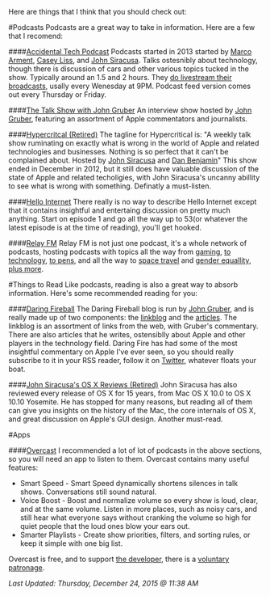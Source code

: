 Here are things that I think that you should check out:

#Podcasts
Podcasts are a great way to take in information. Here are a few that I recomend:

####[Accidental Tech Podcast](http://atp.fm)
Podcasts started in 2013 started by [Marco Arment](https://marco.org), [Casey Liss](https://www.caseyliss.com), and [John Siracusa](http://hypercritical.co). Talks ostesnibly about technology, though there is discussion of cars and other various topics tucked in the show. Typically around an 1.5 and 2 hours. They [do livestream their broadcasts](http://atp.fm/live/), usally every Wenesday at 9PM. Podcast feed version comes out every Thursday or Friday.

####[The Talk Show with John Gruber](https://daringfireball.net/thetalkshow/)
An interview show hosted by [John Gruber](https://daringfireball.net), featuring an assortment of Apple commentators and journalists.

####[Hypercritcal (Retired)](http://5by5.tv/hypercritical)
The tagline for Hypercritical is: "A weekly talk show ruminating on exactly what is wrong in the world of Apple and related technologies and businesses. Nothing is so perfect that it can't be complained about. Hosted by [John Siracusa](https://twitter.com/siracusa) and [Dan Benjamin](http://twitter.com/danbenjamin)" This show ended in December in 2012, but it still does have valuable discussion of the state of Apple and related techoligies, with John Siracusa's uncanny abillity to see what is wrong with something. Definatly a must-listen.

####[Hello Internet](http://hellointernet.fm)
There really is no way to describe Hello Internet except that it contains insightful and entertaing discussion on pretty much anything. Start on episode 1 and go all the way up to 53(or whatever the latest episode is at the time of reading), you'll get hooked.

####[Relay FM](https://www.relay.fm/)
Relay FM is not just one podcast, it's a whole network of podcasts, hosting podcasts with topics all the way from [gaming](https://www.relay.fm/isometric), [to technology](https://www.relay.fm/upgrade), [to pens](https://www.relay.fm/penaddict), and all the way to [space travel](https://www.relay.fm/liftoff) and [gender equallity](https://www.relay.fm/ltoe), [plus more](https://www.relay.fm/shows).


#Things to Read
Like podcasts, reading is also a great way to absorb information. Here's some recommended reading for you:

####[Daring Fireball](https://daringfireball.net/)
The Daring Fireball blog is run by [John Gruber](https://en.wikipedia.org/wiki/John_Gruber), and is really made up of two components: the [linkblog](https://daringfireball.net/linked/) and the [articles](https://daringfireball.net/archive/). The linkblog is an assortment of links from the web, with Gruber's commentary. There are also articles that he writes, ostensiblly about Apple and other players in the technology field. Daring Fire has had some of the most insightful commentary on Apple I've ever seen, so you should really subscribe to it in your RSS reader, follow it on [Twitter](https://twitter.com/daringfireball), whatever floats your boat.

####[John Siracusa's OS X Reviews (Retired)](http://hypercritical.co/2015/04/15/os-x-reviewed)
John Siracusa has also reviewed every release of OS X for 15 years, from Mac OS X 10.0 to OS X 10.10 Yosemite. He has stopped for many reasons, but reading all of them can give you insights on the history of the Mac, the core internals of OS X, and great discussion on Apple's GUI design. Another must-read.



#Apps

####[Overcast](https://overcast.fm)
I recommended a lot of lot of podcasts in the above sections, so you will need an app to listen to them. Overcast contains many useful features:

* Smart Speed - Smart Speed dynamically shortens silences in talk shows. Conversations still sound natural.
* Voice Boost - Boost and normalize volume so every show is loud, clear, and at the same volume. Listen in more places, such as noisy cars, and still hear what everyone says without cranking the volume so high for quiet people that the loud ones blow your ears out.
* Smarter Playlists - Create show priorities, filters, and sorting rules, or keep it simple with one big list.

Overcast is free, and to support [the developer](https://marco.org/about), there is a [voluntary patronage](https://overcast.fm/whypatronage).




*Last Updated: Thursday, December 24, 2015 @ 11:38 AM*
